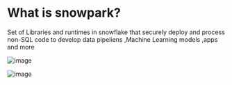 
# What is snowpark?
Set of Libraries and runtimes in snowflake that securely deploy and process non-SQL code to develop data pipeliens ,Machine Learning models ,apps and more

![image](https://github.com/anjijava16/SnowFlakeDBUtils_RedShiftUtils/assets/5849522/94d2a564-cf8e-4d9b-ba1f-10b9d7eee249)

![image](https://github.com/anjijava16/SnowFlakeDBUtils_RedShiftUtils/assets/5849522/c34c39f9-0c0a-4dea-994f-b78c5d7631cf)
